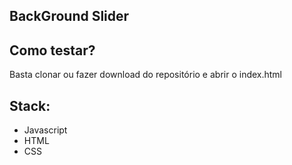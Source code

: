 ## BackGround Slider

## Como testar?

Basta clonar ou fazer download do repositório e abrir o index.html

## Stack:
* Javascript
* HTML 
* CSS 


